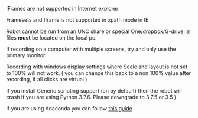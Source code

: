 IFrames are not supported in Internet explorer

Framesets and Iframe is not supported in xpath mode in IE

Robot cannot be run from an UNC share or special One/dropbox/G-drive, all files **must** be located on the local pc.

If recording on a computer with multiple screens, try and only use the primary monitor

Recording with windows display settings where Scale and layout is not set to 100% will not work.
( you can change this back to a non 100% value after recording, if all clicks are virtual )

If you install Generic scripting support (on by default) then the robot will crash if you are using Python 3.7.6. Please downgrade to 3.7.5 or 3.5 )

If you are using Anaconda you can follow [this guide](https://docs.anaconda.com/anaconda/user-guide/faq/#anaconda-faq-35)
